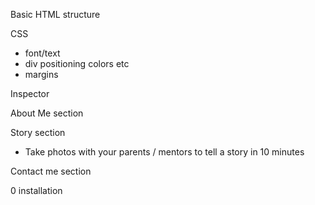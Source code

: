Basic HTML structure

CSS
  - font/text
  - div positioning colors etc
  - margins

Inspector


About Me section

Story section

  - Take photos with your parents / mentors to tell a story in 10 minutes

Contact me section

0 installation
